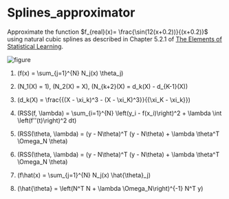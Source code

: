 # Splines_approximator

Approximate the function  $f_{real}(x)= \frac{\sin(12(x+0.2))}{(x+0.2)}$ using natural cubic splines as described in Chapter 5.2.1 of [The Elements of Statistical Learning](https://link.springer.com/book/10.1007/978-0-387-84858-7).


![figure](https://github.com/antvas98/Splines_approximator/assets/115734703/bb5c8322-ba0c-4144-a47d-6ef6ca802fe2)

1) \(f(x) = \sum_{j=1}^{N} N_j(x) \theta_j\)

2) \(N_1(X) = 1\), \(N_2(X) = X\), \(N_{k+2}(X) = d_k(X) - d_{K-1}(X)\)

3) \(d_k(X) = \frac{{(X - \xi_k)^3 - (X - \xi_K)^3}}{{\xi_K - \xi_k}}\)

4) \(RSS(f, \lambda) = \sum_{i=1}^{N} \left(y_i - f(x_i)\right)^2 + \lambda \int \left(f''(t)\right)^2 dt\)

5) \(RSS(\theta, \lambda) = (y - N\theta)^T (y - N\theta) + \lambda \theta^T \Omega_N \theta\)

6) \(RSS(\theta, \lambda) = (y - N\theta)^T (y - N\theta) + \lambda \theta^T \Omega_N \theta\)

7) \(f\hat(x) = \sum_{j=1}^{N} N_j(x) \hat{\theta}_j\)

8) \(\hat{\theta} = \left(N^T N + \lambda \Omega_N\right)^{-1} N^T y\)
